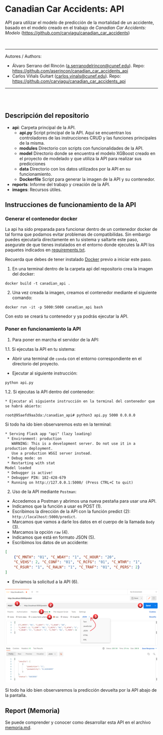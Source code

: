 # Canadian Car Accidents: API
API para utilizar el modelo de predicción de la mortalidad de un accidente, basado en el modelo creado 
en el trabajo de *Canadian Car Accidents: Modelo* (https://github.com/carviagu/canadian_car_accidents)

<br> 

---

Autores / Authors:

* Álvaro Serrano del Rincón (a.serranodelrincon@cunef.edu). Repo: https://github.com/aserincon/canadian_car_accidents_api
* Carlos Viñals Guitart (carlos.vinals@cunef.edu). Repo: https://github.com/carviagu/canadian_car_accidents_api

---
<br>
<br> 

## Descripción del repositorio

* **api**: Carpeta principal de la API.
  * **api.py** Script principal de la API. Aquí se encuentran los controladores de las instrucciones CRUD y las funciones principales de la misma.
  * **modules** Directorio con scripts con funcionalidades de la API. 
  * **model** Directorio donde se encuentra el modelo XGBoost creado en el proyecto de modelado y que utiliza la API para realizar sus predicciones
  * **data** Directorio con los datos utilizados por la API en su funcionamiento.
  * **Dockerfile** Script para generar la imagen de la API y su contenedor. 
* **reports**: Informe del trabajo y creación de la API.
* **images**: Recursos útiles.

## Instrucciones de funcionamiento de la API

### Generar el contenedor docker
La api ha sido preparada para funcionar dentro de un contenedor docker de tal forma que podamos evitar
problemas de compatibilidas. Sin embargo puedes ejecutarla directamente en tu sistema y saltarte este paso, asegurate 
de que tienes instalados en el entorno donde ejecutes la API los paquetes indicados en  [requirements.txt](api/requirements.txt).

Recuerda que debes de tener instalado [Docker](https://www.docker.com/) previo a iniciar este paso.

1. En una terminal dentro de la carpeta api del repositorio crea la imagen del docker:

```shell
docker build -t canadian_api .
```
2. Una vez creada la imagen, creamos el contenedor mediante el siguiente comando:

```shell
docker run -it -p 5000:5000 canadian_api bash
```
Con esto se creará tu contenedor y ya podrás ejecutar la API. 

### Poner en funcionamiento la API 
1. Para poner en marcha el servidor de la API:

1.1. Si ejecutas la API en tu sistema:

   * Abrir una terminal de ```conda``` con el entorno correspondiente en el directorio del proyecto.
  
   * Ejecutar al siguiente instrucción:
   
```shell
python api.py
```

1.2. Si ejecutas la API dentro del contenedor:
    
    * Ejecutar al siguiente instrucción en la terminal del contenedor que se habrá abierto:
    
```shell
root@95aefd9aa3da:/canadian_api# python3 api.py 5000 0.0.0.0
```

Si todo ha ido bien observaremos esto en la terminal:
```shell
* Serving Flask app "api" (lazy loading)
 * Environment: production
   WARNING: This is a development server. Do not use it in a production deployment.
   Use a production WSGI server instead.
 * Debug mode: on
 * Restarting with stat
Model loaded
 * Debugger is active!
 * Debugger PIN: 182-428-679
 * Running on http://127.0.0.1:5000/ (Press CTRL+C to quit)

```

2. Uso de la API mediante ```Postman```:

* Accedemos a Postman y abrimos una nueva pestaña para usar una API.
* Indicamos que la función a usar es POST (1).
* Escribimos la dirección de la API con la función predict (2): ```http://localhost:5000/predict```.
* Marcamos que vamos a darle los datos en el cuerpo de la llamada ```Body``` (3).
* Marcamos la opción ```raw``` (4).
* Indicamos que está en formato JSON (5).
* Escribimos los datos de un accidente:
```json
[
    {"C_MNTH": "01", "C_WDAY": "1", "C_HOUR": "20", 
    "C_VEHS": 2, "C_CONF": "01", "C_RCFG": "01", "C_WTHR": "1", 
    "C_RSUR": "1", "C_RALN": "1", "C_TRAF": "01", "C_PERS": 2}
]
```
* Enviamos la solicitud a la API (6).


![](images/Postman_scheme.png)


Si todo ha ido bien observaremos la predicción devuelta por la API abajo de la pantalla. 


## Report (Memoria)
Se puede comprender y conocer como desarrollar esta API en el archivo [memoria.md](reports/memoria.md).

